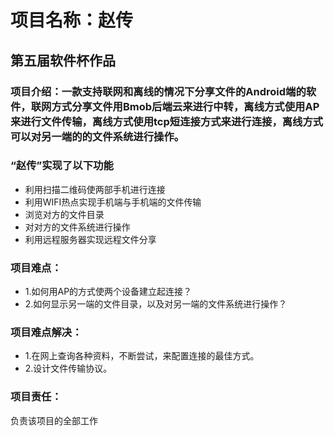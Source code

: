 # 项目名称：赵传
## 第五届软件杯作品

### 项目介绍：一款支持联网和离线的情况下分享文件的Android端的软件，联网方式分享文件用Bmob后端云来进行中转，离线方式使用AP来进行文件传输，离线方式使用tcp短连接方式来进行连接，离线方式可以对另一端的的文件系统进行操作。
### “赵传”实现了以下功能
* 利用扫描二维码使两部手机进行连接
* 利用WIFI热点实现手机端与手机端的文件传输
* 浏览对方的文件目录
* 对对方的文件系统进行操作
* 利用远程服务器实现远程文件分享
### 项目难点：
* 1.如何用AP的方式使两个设备建立起连接？
* 2.如何显示另一端的文件目录，以及对另一端的文件系统进行操作？
### 项目难点解决：
* 1.在网上查询各种资料，不断尝试，来配置连接的最佳方式。
* 2.设计文件传输协议。
### 项目责任：
负责该项目的全部工作
